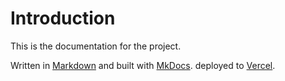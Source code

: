 # Introduction

This is the documentation for the project.

Written in [Markdown](http://daringfireball.net/projects/markdown/)
and built with [MkDocs](https://www.mkdocs.org/).
deployed to [Vercel](https://vercel.com/).
